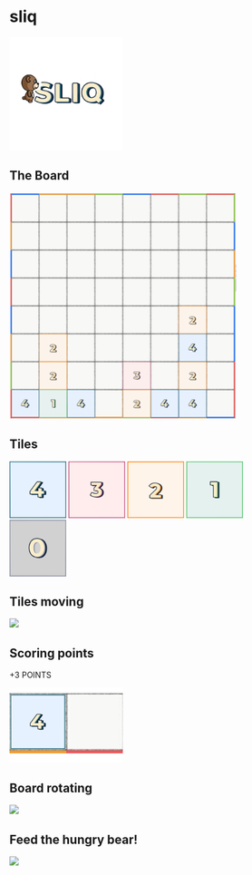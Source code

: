 # sliq
<p align="left">
  <img src="https://github.com/BowerHarry/sliq/blob/main/icon.png" width="200">
</p>

## The Board
<p align="left">
  <img src="https://github.com/BowerHarry/sliq/blob/main/board.png" width="400">
</p>


## Tiles
<p align="left">
  <img src="https://github.com/BowerHarry/sliq/blob/main/src/4-tile.png" width="100">
  <img src="https://github.com/BowerHarry/sliq/blob/main/src/3-tile.png" width="100">
  <img src="https://github.com/BowerHarry/sliq/blob/main/src/2-tile.png" width="100">
  <img src="https://github.com/BowerHarry/sliq/blob/main/src/1-tile.png" width="100">
  <img src="https://github.com/BowerHarry/sliq/blob/main/src/0-tile.png" width="100">
</p>

## Tiles moving
<p align="left">
  <img src="https://github.com/BowerHarry/sliq/blob/main/tile-moving.gif" width="400">
</p>

## Scoring points
  +3 POINTS
<p align="left">
  <img src="https://github.com/BowerHarry/sliq/blob/main/scoring-points.gif" width="200">
</p>


## Board rotating
<p align="left">
  <img src="https://github.com/BowerHarry/sliq/blob/main/board-rotate-readme.gif" width="400">
</p>


## Feed the hungry bear!

<p align="left">
  <img src="https://github.com/BowerHarry/sliq/blob/main/feeding-bear.gif" width="400">
</p>
